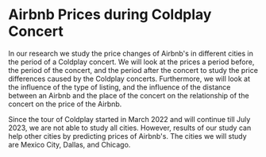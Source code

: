 
# Airbnb Prices during Coldplay Concert 

In our research we study the price changes of Airbnb's in different cities in the period of a Coldplay concert. We will look at the prices a period before, the period of the concert, and the period after the concert to study the price differences caused by the Coldplay concerts. Furthermore, we will look at the influence of the type of listing, and the influence of the distance between an Airbnb and the place of the concert on the relationship of the concert on the price of the Airbnb.

Since the tour of Coldplay started in March 2022 and will continue till July 2023, we are not able to study all cities. However, results of our study can help other cities by predicting prices of Airbnb's. The cities we will study are Mexico City, Dallas, and Chicago. 

